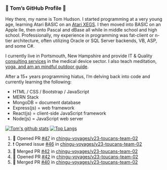 ### 👋 Tom’s GitHub Profile 👋

Hey there, my name is Tom Hudson. I started programming at a very young age, learning Atari BASIC on an [Atari XEGS](https://en.wikipedia.org/wiki/Atari_XEGS). I then moved into BASIC on an Apple IIe, then onto Pascal and dBase all while in middle school and high school. Professionally, my experience in programming was fat-client or n-tier architecture, often utilizing Oracle or SQL Server backends, VB, ASP, and some C#.


I currently live in Portsmouth, New Hampshire and provide IT & Quality [consulting services](https://www.linkedin.com/in/hudsonthomas/) in the medical device sector. I also teach meditation, [yoga, and am an mindful outdoor guide](https://tom-hudson.com).

After a 15+ years programming hiatus, I’m delving back into code and currently learning the following:

- HTML / CSS / Bootstrap / JavaScript
- MERN Stack
- MongoDB = document database
- Express(js) = web framework
- React(js) = client-side JavaScript framework
- Node(js) = JavaScript web server

[![Tom's github stats](https://github-readme-stats.vercel.app/api?username=tomrhudson&count_private=true?theme=dark)](https://github.com/anuraghazra/github-readme-stats)
[![Top Langs](https://github-readme-stats.vercel.app/api/top-langs/?username=tomrhudson&layout=compact)](https://github.com/anuraghazra/github-readme-stats)

<!--START_SECTION:activity-->
1. 💪 Opened PR [#47](https://github.com//chingu-voyages/v23-toucans-team-02/pull/47) in [chingu-voyages/v23-toucans-team-02](https://github.com//chingu-voyages/v23-toucans-team-02)
2. ❗️ Opened issue [#46](https://github.com//chingu-voyages/v23-toucans-team-02/issues/46) in [chingu-voyages/v23-toucans-team-02](https://github.com//chingu-voyages/v23-toucans-team-02)
3. 🎉 Merged PR [#42](https://github.com//chingu-voyages/v23-toucans-team-02/pull/42) in [chingu-voyages/v23-toucans-team-02](https://github.com//chingu-voyages/v23-toucans-team-02)
4. 💪 Opened PR [#42](https://github.com//chingu-voyages/v23-toucans-team-02/pull/42) in [chingu-voyages/v23-toucans-team-02](https://github.com//chingu-voyages/v23-toucans-team-02)
5. 🎉 Merged PR [#40](https://github.com//chingu-voyages/v23-toucans-team-02/pull/40) in [chingu-voyages/v23-toucans-team-02](https://github.com//chingu-voyages/v23-toucans-team-02)
<!--END_SECTION:activity-->
